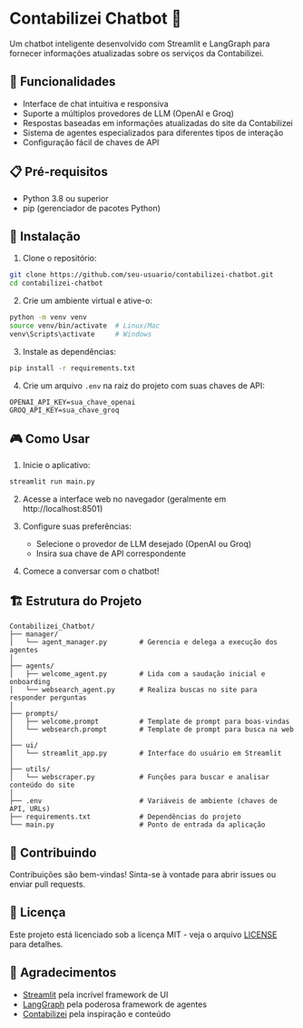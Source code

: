 # Contabilizei Chatbot 🤖

Um chatbot inteligente desenvolvido com Streamlit e LangGraph para fornecer informações atualizadas sobre os serviços da Contabilizei.

## 🚀 Funcionalidades

- Interface de chat intuitiva e responsiva
- Suporte a múltiplos provedores de LLM (OpenAI e Groq)
- Respostas baseadas em informações atualizadas do site da Contabilizei
- Sistema de agentes especializados para diferentes tipos de interação
- Configuração fácil de chaves de API

## 📋 Pré-requisitos

- Python 3.8 ou superior
- pip (gerenciador de pacotes Python)

## 🔧 Instalação

1. Clone o repositório:
```bash
git clone https://github.com/seu-usuario/contabilizei-chatbot.git
cd contabilizei-chatbot
```

2. Crie um ambiente virtual e ative-o:
```bash
python -m venv venv
source venv/bin/activate  # Linux/Mac
venv\Scripts\activate     # Windows
```

3. Instale as dependências:
```bash
pip install -r requirements.txt
```

4. Crie um arquivo `.env` na raiz do projeto com suas chaves de API:
```env
OPENAI_API_KEY=sua_chave_openai
GROQ_API_KEY=sua_chave_groq
```

## 🎮 Como Usar

1. Inicie o aplicativo:
```bash
streamlit run main.py
```

2. Acesse a interface web no navegador (geralmente em http://localhost:8501)

3. Configure suas preferências:
   - Selecione o provedor de LLM desejado (OpenAI ou Groq)
   - Insira sua chave de API correspondente

4. Comece a conversar com o chatbot!

## 🏗️ Estrutura do Projeto

```
Contabilizei_Chatbot/
├── manager/
│   └── agent_manager.py        # Gerencia e delega a execução dos agentes
│
├── agents/
│   ├── welcome_agent.py        # Lida com a saudação inicial e onboarding
│   └── websearch_agent.py      # Realiza buscas no site para responder perguntas
│
├── prompts/
│   ├── welcome.prompt          # Template de prompt para boas-vindas
│   └── websearch.prompt        # Template de prompt para busca na web
│
├── ui/
│   └── streamlit_app.py        # Interface do usuário em Streamlit
│
├── utils/
│   └── webscraper.py           # Funções para buscar e analisar conteúdo do site
│
├── .env                        # Variáveis de ambiente (chaves de API, URLs)
├── requirements.txt            # Dependências do projeto
└── main.py                     # Ponto de entrada da aplicação
```

## 🤝 Contribuindo

Contribuições são bem-vindas! Sinta-se à vontade para abrir issues ou enviar pull requests.

## 📄 Licença

Este projeto está licenciado sob a licença MIT - veja o arquivo [LICENSE](LICENSE) para detalhes.

## 🙏 Agradecimentos

- [Streamlit](https://streamlit.io/) pela incrível framework de UI
- [LangGraph](https://github.com/langchain-ai/langgraph) pela poderosa framework de agentes
- [Contabilizei](https://www.contabilizei.com.br/) pela inspiração e conteúdo
